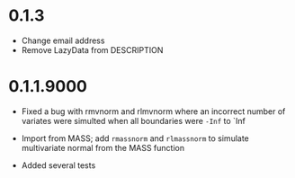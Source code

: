 
# 0.1.3
- Change email address
- Remove LazyData from DESCRIPTION

# 0.1.1.9000
- Fixed a bug with rmvnorm and rlmvnorm where an incorrect number of variates were 
simulted when all boundaries were `-Inf` to `Inf

- Import from MASS; add `rmassnorm` and `rlmassnorm` to simulate multivariate
normal from the MASS function

- Added several tests
